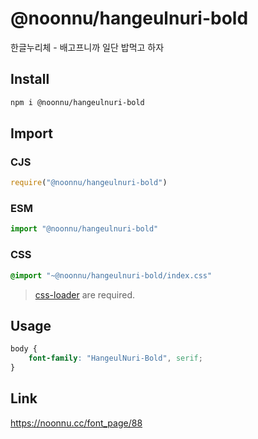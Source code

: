# @noonnu/hangeulnuri-bold
한글누리체 - 배고프니까 일단 밥먹고 하자

## Install
```sh
npm i @noonnu/hangeulnuri-bold
```
## Import
### CJS
```js
require("@noonnu/hangeulnuri-bold")
```
### ESM
```js
import "@noonnu/hangeulnuri-bold"
```
### CSS 
```css
@import "~@noonnu/hangeulnuri-bold/index.css"
```
> [css-loader](https://github.com/webpack-contrib/css-loader) are required.

## Usage
```css
body {
    font-family: "HangeulNuri-Bold", serif;
}
```

## Link
https://noonnu.cc/font_page/88